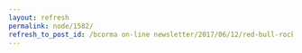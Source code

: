 ```yaml
---
layout: refresh
permalink: node/1582/
refresh_to_post_id: /bcorma on-line newsletter/2017/06/12/red-bull-rocks-and-logs-june-24-25-2017-at-the-wild-rose-mx-track-in-calgary-ab
---
```

